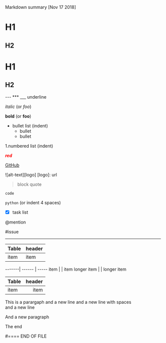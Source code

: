 Markdown summary [Nov 17 2018]
# H1

## H2

H1
==

H2
--

--- *** ___  underline

*italic*  (or _foo_)

**bold**  (or __foo__)

* bullet list (indent)
  - bullet
  + bullet

1.numbered list (indent)

<span style="color:red">**_red_**</span>

[GitHub](http://github.com)

![alt-text][logo]
[logo]: url

> block quote

`code`

``` python ```   (or indent 4 spaces)

- [x] task list

@mention

#issue

----------------------------

Table  | header
-------| ------
item   | item


 <!-- empty ->    |   <!-- empty -->
-------| ------ | -----
item   |   | item
longer item |   | longer item


| Table   | header |
| ------- | ------: |
| item    | item |

This is a parargaph
and a new line
and a new line with spaces   
and a new line

And a new paragraph

The end

#==== END OF FILE

